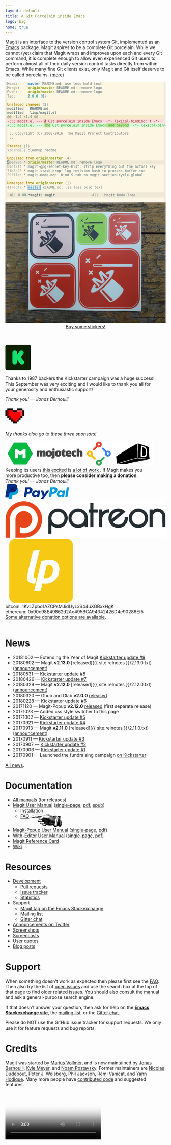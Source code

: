 ```yaml
---
layout: default
title: A Git Porcelain inside Emacs
logo: big
home: true
---
```


Magit is an interface to the version control system [Git][git],
implemented as an [Emacs][emacs] package.  Magit aspires to be a
complete Git porcelain.  While we cannot (yet) claim that Magit wraps
and improves upon each and every Git command, it is complete enough to
allow even experienced Git users to perform almost all of their daily
version control tasks directly from within Emacs.  While many fine Git
clients exist, only Magit and Git itself deserve to be called
porcelains.  <a class="small" href="/about">(more)</a>

<a href="/screenshots">
  <img class="screenshot" src="/screenshots/status.png">
</a>

<a href="/buy">
  <img src="/assets/stickers1x.png">
</a>
<center><a href="/buy">Buy some stickers!</a></center>
<br>
<br>

<script type="text/javascript" src="/quotes/quotes.js"></script>
<script type="text/javascript">window.onload = function(){inject_quotes(); simpleCssSwitch();}</script>
<section>
  <blockquote id="quote1"></blockquote>
  <blockquote id="quote2"></blockquote>
  <div id="campaign">
    <a href="https://www.kickstarter.com/projects/1681258897/its-magit-the-magical-git-client">
      <img title="Visit the Kickstarter (finished)"
           alt="Visit the Kickstarter (finished)"
           src="/assets/kickstarter-k.png"></a>
    <p>
      Thanks to 1987 backers the Kickstarter campaign was a huge success!<br>
      This September was very exciting and I would like to thank you all
      for<br> your generosity and enthusiastic support!
    </p>
    <p>
      <em>Thank you! — Jonas Bernoulli</em>
    </p>
    <img src="/assets/pixel-heart.png">
    <p>
      <em>My thanks also go to these three sponsors!</em>
    </p>
    <a href="https://www.mojotech.com">
      <img title="Mojotech"
           alt="Mojotech"
           src="/assets/mojotech.png"></a>
    <a href="https://opensource.google.com">
      <img title="Google Open Source"
           alt="Google Open Source"
           src="/assets/google-os.png"></a>
    <a href="http://www.directangular.com">
      <img title="Directangular"
           alt="Directangular"
           src="/assets/directangular.png"></a>
  </div>
  <div id="donate">
    <div>
      Keeping its users <a href= "/quotes">this excited</a> is
      <a href="https://magit.vc/stats/authors.html#cumulated_added_lines_of_code_per_author">
        a lot of work
      </a>.
      If Magit makes you <br> more productive too,
      then <b>please consider making a donation</b>.
    </div>
    <div>
      <em>Thank you! — Jonas Bernoulli</em>
    </div>
    <div>
      <a href="https://www.paypal.me/JonasBernoulli/20">
        <img title="Donate using PayPal"
             alt="Donate using PayPal"
             src="/assets/paypal.png"></a>
      &nbsp;&nbsp;
      <a href="https://www.patreon.com/tarsius">
        <img title="Donate monthly using Patreon"
             alt="Donate monthly using Patreon"
             src="/assets/patreon.png"></a>
      &nbsp;&nbsp;
      <a href="https://liberapay.com/magit">
        <img title="Donate weekly using Liberapay"
             alt="Donate weekly using Liberapay"
             src="/assets/liberapay.png"></a>
      <br> bitcoin: 1KvLZpbo1AZCPsMJidUyLxS44uXGBxxHgK
      <br> ethereum: 0x90c98E49862d2Ac495BCA94342426D4e90286Ef5
      <br> <a href="/donate">Some alternative donation options are available</a>.
    </div>
  </div>
  <br>
</section>

# News

* 20181002 — Extending the Year of Magit [Kickstarter update #9](https://www.kickstarter.com/projects/1681258897/its-magit-the-magical-git-client/posts/2304233)
* 20180602 — Magit **v2.13.0** [released]({{ site.relnotes }}/2.13.0.txt)
  ([announcement](https://emacsair.me/2018/06/02/magit-2.13))
* 20180531 — [Kickstarter update #8](https://www.kickstarter.com/projects/1681258897/its-magit-the-magical-git-client/posts/2201646)
* 20180426 — [Kickstarter update #7](https://www.kickstarter.com/projects/1681258897/its-magit-the-magical-git-client/posts/2172226)
* 20180329 — Magit **v2.12.0** [released]({{ site.relnotes }}/2.12.0.txt)
  ([announcement](https://emacsair.me/2018/03/29/magit-2.12))
* 20180320 — Ghub and Glab **v2.0.0** [released](https://emacsair.me/2018/03/20/ghub-2.0)
* 20180228 — [Kickstarter update #6](https://www.kickstarter.com/projects/1681258897/its-magit-the-magical-git-client/posts/2124955)
* 20171120 — Magit-Popup **v2.12.0** [released](https://github.com/magit/magit-popup/releases/tag/v2.12.0)
  (first separate release)
* 20171023 — Added css style switcher to this page
* 20171002 — [Kickstarter update #5](https://www.kickstarter.com/projects/1681258897/its-magit-the-magical-git-client/posts/2003372)
* 20170921 — [Kickstarter update #4](https://www.kickstarter.com/projects/1681258897/its-magit-the-magical-git-client/posts/1988383)
* 20170913 — Magit **v2.11.0** [released]({{ site.relnotes }}/2.11.0.txt)
  ([announcement](https://emacsair.me/2017/09/13/magit-2.11))
* 20170911 — [Kickstarter update #3](https://www.kickstarter.com/projects/1681258897/its-magit-the-magical-git-client/posts/1982683)
* 20170907 — [Kickstarter update #2](https://www.kickstarter.com/projects/1681258897/its-magit-the-magical-git-client/posts/1981882)
* 20170906 — [Kickstarter update #1](https://www.kickstarter.com/projects/1681258897/its-magit-the-magical-git-client/posts/1978248)
* 20170901 — Launched the fundraising campaign
  [on Kickstarter](https://www.kickstarter.com/projects/1681258897/its-magit-the-magical-git-client)

[All news](/news).

# Documentation

* [All manuals](/manual) (for releases)
* [Magit User Manual](/manual/magit)
  ([single-page](/manual/magit.html),
   [pdf](/manual/magit.pdf),
   [epub](/manual/magit.epub))
  * [Installation](/manual/magit/Installation.html)
  * [FAQ](/manual/magit/FAQ.html)
    <img class="clear" src="/assets/R.png" align="top">
* [Magit-Popup User Manual](/manual/magit-popup)
  ([single-page](/manual/magit-popup.html),
   [pdf](/manual/magit-popup.pdf))
* [With-Editor User Manual](/manual/with-editor)
  ([single-page](/manual/with-editor.html),
   [pdf](/manual/with-editor.pdf))
* [Magit Reference Card](/manual/magit-refcard.pdf)
* [Wiki][wiki]

# Resources

* [Development][devel]
  * [Pull requests][pulls]
  * [Issue tracker][issues]
  * [Statistics](/stats/activity.html)
* Support
  * [Magit tag on the Emacs Stackexchange][forum]
  * [Mailing list][list]
  * [Gitter chat][chat]
* [Announcements on Twitter][twitter]
* [Screenshots](https://emacsair.me/2017/09/01/magit-walk-through)
* [Screencasts](/screencasts)
* [User quotes](/quotes)
* [Blog posts](/blogs)

# Support

When something doesn't work as expected then please first see the
[FAQ][faq].  Then also try the list of [open issues][issues] and use
the search box at the top of that page to find older related issues.
You should also consult the [manual][manual] and ask a general-purpose
search engine.

If that doesn't answer your question, then ask for help on the
**[Emacs Stackexchange site][forum]**, the [mailing list][list], or
the [Gitter chat][chat].

Please do NOT use the GitHub issue tracker for support requests.
We only use it for feature requests and bug reports.

# Credits

Magit was started by [Marius Vollmer][marius], and is now maintained
by [Jonas Bernoulli][jonas], [Kyle Meyer][kyle], and
[Noam Postavsky][noam].  Former maintainers are
[Nicolas Dudebout][nicolas], [Peter J. Weisberg][peter],
[Phil Jackson][phil], [Rémi Vanicat][remi], and [Yann Hodique][yann].
Many more people have [contributed code][authors] and suggested
features.

<video id="gource" controls poster="/assets/videos/gource-700x700.png">
  <source src="/assets/videos/gource-700x700.webm" type="video/webm">
</video>

[contrib]: https://github.com/magit/magit/blob/master/CONTRIBUTING.md
[devel]:   https://github.com/magit/magit
[issues]:  https://github.com/magit/magit/issues
[pulls]:   https://github.com/magit/magit/pulls

[authors]: https://magit.vc/stats/authors.html
[faq]:     https://magit.vc/manual/magit/FAQ.html
[manual]:  https://magit.vc/manual

[chat]:    https://gitter.im/magit/magit
[forum]:   https://emacs.stackexchange.com/questions/tagged/magit
[list]:    https://groups.google.com/forum/?fromgroups#!forum/magit
[twitter]: https://twitter.com/magit_emacs
[wiki]:    https://github.com/magit/magit/wiki

[emacs]:   https://www.gnu.org/software/emacs
[git]:     https://git-scm.com

[jonas]:   https://emacsair.me
[kyle]:    https://github.com/kyleam
[marius]:  https://github.com/mvollmer
[nicolas]: http://dudebout.com
[noam]:    https://github.com/npostavs
[peter]:   https://github.com/pjweisberg
[phil]:    https://github.com/philjackson
[remi]:    https://github.com/vanicat
[yann]:    http://www.hodique.info
